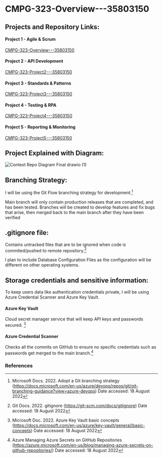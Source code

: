 # CMPG-323-Overview---35803150

## Projects and Repository Links:
#### Project 1 - Agile & Scrum
[CMPG-323-Overview---35803150](https://github.com/suksesnwu/CMPG-323-Overview---35803150)

#### Project 2 - API Development
[CMPG-323-Project2---35803150](https://github.com/suksesnwu/CMPG-323-Project2---35803150)

#### Project 3 - Standards & Patterns
[CMPG-323-Project3---35803150](https://github.com/suksesnwu/CMPG-323-Project3---35803150)

#### Project 4 - Testing & RPA
[CMPG-323-Project4---35803150](https://github.com/suksesnwu/CMPG-323-Project4---35803150)

#### Project 5 - Reporting & Monitoring
[CMPG-323-Project5---35803150](https://github.com/suksesnwu/CMPG-323-Project5---35803150)


## Project Explained with Diagram:

![Context Repo Diagram Final drawio (1)](https://user-images.githubusercontent.com/69342894/185395901-84c53b9b-da31-4b8e-9106-24d4b08c5feb.png)

## Branching Strategy:
I will be using the Git Flow branching strategy for development.[^1]

Main branch will only contain production releases that are completed, and has been tested.
Branches will be created to develop features and fix bugs that arise, then merged back to the main branch after they have been verified

## .gitignore file:
Contains untracked files that are to be ignored when code is commited/pushed to remote repository.[^2]

I plan to include Database Configuration Files as the configuration will be different on other operating systems.

## Storage credentials and sensitive information:
To keep users data like authentication credentials private, I will be using Azure Credential Scanner and Azure Key Vault. 

#### Azure Key Vault
Cloud secret manager service that will keep API keys and passwords secured. [^3]

####  Azure Credential Scanner
Checks all the commits on GitHub to ensure no specific credentials such as passwords get merged to the main branch.[^4]

### References
[^1]: Microsoft Docs. 2022. Adopt a Git branching strategy (https://docs.microsoft.com/en-us/azure/devops/repos/git/git-branching-guidance?view=azure-devops) Date accessed: 18 August 2022
[^2]: Git Docs. 2022. gitignore (https://git-scm.com/docs/gitignore) Date accessed: 18 August 2022
[^3]: Microsoft Doc. 2022. Azure Key Vault basic concepts (https://docs.microsoft.com/en-us/azure/key-vault/general/basic-concepts) Date accessed: 18 August 2022
[^4]: Azure Managing Azure Secrets on GitHub Repositories (https://azure.microsoft.com/en-us/blog/managing-azure-secrets-on-github-repositories/) Date accessed: 18 August 2022
